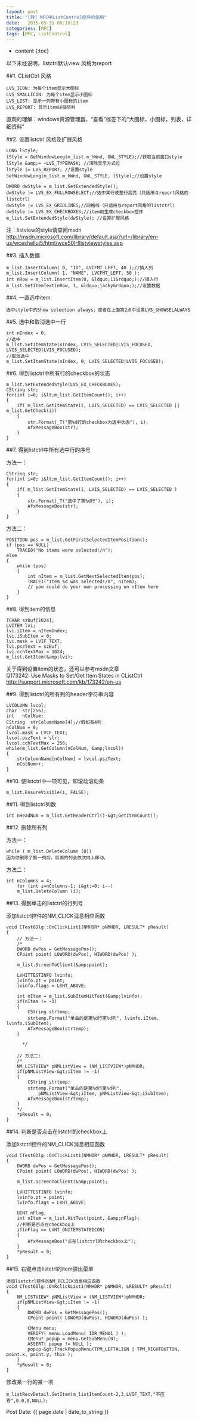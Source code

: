 ```yaml
---
layout: post
title: "[转] MFC中ListControl控件的使用"
date:   2015-05-31 00:18:23 
categories: [MFC]
tags: [MFC, ListControl]
---
```


* content
{:toc}

以下未经说明，listctrl默认view 风格为report   

##1. CListCtrl 风格

	LVS_ICON: 为每个item显示大图标  
	LVS_SMALLICON: 为每个item显示小图标  
	LVS_LIST: 显示一列带有小图标的item  
	LVS_REPORT: 显示item详细资料

直观的理解：windows资源管理器，&ldquo;查看&rdquo;标签下的&ldquo;大图标，小图标，列表，详细资料&rdquo;   
 

##2. 设置listctrl 风格及扩展风格

	LONG lStyle;  
	lStyle = GetWindowLong(m_list.m_hWnd, GWL_STYLE);//获取当前窗口style  
	lStyle &amp;= ~LVS_TYPEMASK; //清除显示方式位  
	lStyle |= LVS_REPORT; //设置style  
	SetWindowLong(m_list.m_hWnd, GWL_STYLE, lStyle);//设置style  
   
	DWORD dwStyle = m_list.GetExtendedStyle();  
	dwStyle |= LVS_EX_FULLROWSELECT;//选中某行使整行高亮（只适用与report风格的listctrl）  
	dwStyle |= LVS_EX_GRIDLINES;//网格线（只适用与report风格的listctrl）  
	dwStyle |= LVS_EX_CHECKBOXES;//item前生成checkbox控件  
	m_list.SetExtendedStyle(dwStyle); //设置扩展风格  
    
注：listview的style请查阅msdn     
<a href="http://msdn.microsoft.com/library/default.asp?url=/library/en-us/wceshellui5/html/wce50lrflistviewstyles.asp">http://msdn.microsoft.com/library/default.asp?url=/library/en-us/wceshellui5/html/wce50lrflistviewstyles.asp   

##3. 插入数据

	m_list.InsertColumn( 0, "ID", LVCFMT_LEFT, 40 );//插入列  
	m_list.InsertColumn( 1, "NAME", LVCFMT_LEFT, 50 );  
	int nRow = m_list.InsertItem(0, &ldquo;11&rdquo;);//插入行  
	m_list.SetItemText(nRow, 1, &ldquo;jacky&rdquo;);//设置数据

##4. 一直选中item

    选中style中的Show selection always，或者在上面第2点中设置LVS_SHOWSELALWAYS     
  
  
	

##5. 选中和取消选中一行

	int nIndex = 0;  
	//选中  
	m_list.SetItemState(nIndex, LVIS_SELECTED|LVIS_FOCUSED, LVIS_SELECTED|LVIS_FOCUSED);  
	//取消选中  
	m_list.SetItemState(nIndex, 0, LVIS_SELECTED|LVIS_FOCUSED);

##6. 得到listctrl中所有行的checkbox的状态

	m_list.SetExtendedStyle(LVS_EX_CHECKBOXES);  
	CString str;  
	for(int i=0; i&lt;m_list.GetItemCount(); i++)  
	{  
		if( m_list.GetItemState(i, LVIS_SELECTED) == LVIS_SELECTED || m_list.GetCheck(i))  
		{  
			str.Format(_T("第%d行的checkbox为选中状态"), i);  
			AfxMessageBox(str);  
		}  
	}
 

##7. 得到listctrl中所有选中行的序号  

方法一：     

	CString str;  
	for(int i=0; i&lt;m_list.GetItemCount(); i++)  
	{  
		if( m_list.GetItemState(i, LVIS_SELECTED) == LVIS_SELECTED )    
		{  
			str.Format(_T("选中了第%d行"), i);  
			AfxMessageBox(str);  
		}  
	}

方法二：     

	POSITION pos = m_list.GetFirstSelectedItemPosition();  
	if (pos == NULL)  
		TRACE0("No items were selected!/n");  
	else  
	{  
		while (pos)  
		{  
			int nItem = m_list.GetNextSelectedItem(pos);  
			TRACE1("Item %d was selected!/n", nItem);  
			// you could do your own processing on nItem here  
		}  
	}
 
##8. 得到item的信息  

	TCHAR szBuf[1024];  
	LVITEM lvi;  
	lvi.iItem = nItemIndex;  
	lvi.iSubItem = 0;  
	lvi.mask = LVIF_TEXT;  
	lvi.pszText = szBuf;  
	lvi.cchTextMax = 1024;  
	m_list.GetItem(&amp;lvi);  

关于得到设置item的状态，还可以参考msdn文章     
Q173242: Use Masks to Set/Get Item States in CListCtrl     
<a href="http://support.microsoft.com/kb/173242/en-us">http://support.microsoft.com/kb/173242/en-us   
 

##9. 得到listctrl的所有列的header字符串内容

	LVCOLUMN lvcol;  
	char  str[256];  
	int   nColNum;  
	CString  strColumnName[4];//假如有4列
	nColNum = 0;  
	lvcol.mask = LVCF_TEXT;  
	lvcol.pszText = str;  
	lvcol.cchTextMax = 256;  
	while(m_list.GetColumn(nColNum, &amp;lvcol))  
	{   
		strColumnName[nColNum] = lvcol.pszText;  
		nColNum++;  
	}
 

##10. 使listctrl中一项可见，即滚动滚动条

	m_list.EnsureVisible(i, FALSE);  
  


##11. 得到listctrl列数

	int nHeadNum = m_list.GetHeaderCtrl()-&gt;GetItemCount();  
  


##12. 删除所有列

方法一：    

	while ( m_list.DeleteColumn (0))  
	因为你删除了第一列后，后面的列会依次向上移动。

方法二：     

	int nColumns = 4;  
		for (int i=nColumns-1; i&gt;=0; i--)  
		m_list.DeleteColumn (i);
 

##13. 得到单击的listctrl的行列号

添加listctrl控件的NM_CLICK消息相应函数     

	void CTest6Dlg::OnClickList1(NMHDR* pNMHDR, LRESULT* pResult)  
	{  
		// 方法一：  
		/*  
		DWORD dwPos = GetMessagePos();  
		CPoint point( LOWORD(dwPos), HIWORD(dwPos) );  
     
		m_list.ScreenToClient(&amp;point);  
     
		LVHITTESTINFO lvinfo;  
		lvinfo.pt = point;  
		lvinfo.flags = LVHT_ABOVE;  
       
		int nItem = m_list.SubItemHitTest(&amp;lvinfo);  
		if(nItem != -1)  
		{  
			CString strtemp;  
			strtemp.Format("单击的是第%d行第%d列", lvinfo.iItem, lvinfo.iSubItem);  
			AfxMessageBox(strtemp);  
		}  

          */     
     
		// 方法二:  
		/*  
		NM_LISTVIEW* pNMListView = (NM_LISTVIEW*)pNMHDR;  
		if(pNMListView-&gt;iItem != -1)  
		{  
			CString strtemp;  
			strtemp.Format("单击的是第%d行第%d列",  
				pNMListView-&gt;iItem, pNMListView-&gt;iSubItem);  
			AfxMessageBox(strtemp);  
		}  
		*/  
		*pResult = 0;  
	}

##14. 判断是否点击在listctrl的checkbox上

添加listctrl控件的NM_CLICK消息相应函数     

	void CTest6Dlg::OnClickList1(NMHDR* pNMHDR, LRESULT* pResult)  
	{  
		DWORD dwPos = GetMessagePos();  
		CPoint point( LOWORD(dwPos), HIWORD(dwPos) );  
     
		m_list.ScreenToClient(&amp;point);  
     
		LVHITTESTINFO lvinfo;  
		lvinfo.pt = point;  
		lvinfo.flags = LVHT_ABOVE;  
       
		UINT nFlag;  
		int nItem = m_list.HitTest(point, &amp;nFlag);  
		//判断是否点在checkbox上  
		if(nFlag == LVHT_ONITEMSTATEICON)  
		{  
			AfxMessageBox("点在listctrl的checkbox上");  
		}   
		*pResult = 0;  
	}
 

##15. 右键点击listctrl的item弹出菜单

	添加listctrl控件的NM_RCLICK消息相应函数  
	void CTest6Dlg::OnRclickList1(NMHDR* pNMHDR, LRESULT* pResult)  
	{  
		NM_LISTVIEW* pNMListView = (NM_LISTVIEW*)pNMHDR;  
		if(pNMListView-&gt;iItem != -1)  
		{  
			DWORD dwPos = GetMessagePos();  
			CPoint point( LOWORD(dwPos), HIWORD(dwPos) );  
      
			CMenu menu;  
			VERIFY( menu.LoadMenu( IDR_MENU1 ) );  
			CMenu* popup = menu.GetSubMenu(0);  
			ASSERT( popup != NULL );  
			popup-&gt;TrackPopupMenu(TPM_LEFTALIGN | TPM_RIGHTBUTTON, point.x, point.y, this );  
		}   
		*pResult = 0;  
	} 

 
 
修改某一行的某一项   

	m_listRecvDetail.SetItem(m_listItemCount-2,3,LVIF_TEXT,"不应答",0,0,0,NULL);

Post Date: {{ page.date | date_to_string }}